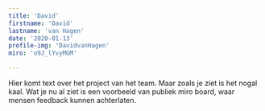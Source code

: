 ```yaml
---
title: 'David'
firstname: 'David'
lastname: 'van Hagen'
date: '2020-01-13'
profile-img: 'DavidvanHagen'
miro: 'o9J_lYvyMGM'

---
```


Hier komt text over het project van het team. Maar zoals je ziet is het nogal kaal. Wat je nu al ziet is een voorbeeld van publiek miro board, waar mensen feedback kunnen achterlaten.


